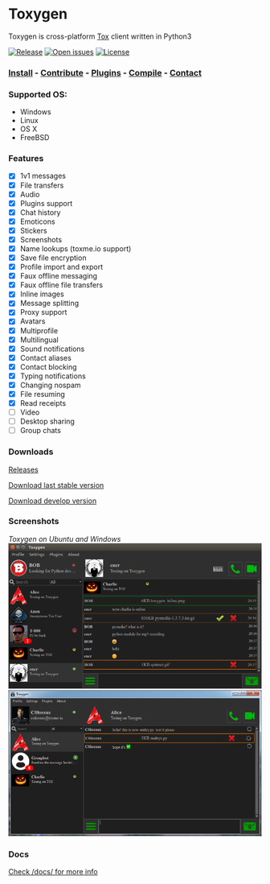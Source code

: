 # Toxygen

Toxygen is cross-platform [Tox](https://tox.chat/) client written in Python3

[![Release](https://img.shields.io/github/release/xveduk/toxygen.svg?style=flat)](https://github.com/xveduk/toxygen/releases/latest)
[![Open issues](https://img.shields.io/github/issues/xveduk/toxygen.svg?style=flat)](https://github.com/xveduk/toxygen/issues)
[![License](https://img.shields.io/badge/license-GPLv3-blue.svg?style=flat)](https://raw.githubusercontent.com/xveduk/toxygen/master/LICENSE.md)

### [Install](/docs/install.md) - [Contribute](/docs/contributing.md) - [Plugins](/docs/plugins.md) - [Compile](/docs/compile.md) - [Contact](/docs/contact.md)

### Supported OS:

- Windows
- Linux
- OS X
- FreeBSD

### Features

- [x] 1v1 messages
- [x] File transfers
- [x] Audio
- [x] Plugins support
- [x] Chat history
- [x] Emoticons
- [x] Stickers
- [x] Screenshots
- [x] Name lookups (toxme.io support)
- [x] Save file encryption
- [x] Profile import and export
- [x] Faux offline messaging
- [x] Faux offline file transfers
- [x] Inline images
- [x] Message splitting
- [x] Proxy support
- [x] Avatars
- [x] Multiprofile
- [x] Multilingual
- [x] Sound notifications
- [x] Contact aliases
- [x] Contact blocking
- [x] Typing notifications
- [x] Changing nospam
- [x] File resuming
- [x] Read receipts
- [ ] Video
- [ ] Desktop sharing
- [ ] Group chats

### Downloads
[Releases](https://github.com/xveduk/toxygen/releases)

[Download last stable version](https://github.com/xveduk/toxygen/archive/master.zip)

[Download develop version](https://github.com/xveduk/toxygen/archive/develop.zip)

### Screenshots
*Toxygen on Ubuntu and Windows*
![Ubuntu](/docs/ubuntu.png)
![Windows](/docs/windows.png)

### Docs
[Check /docs/ for more info](/docs/)
